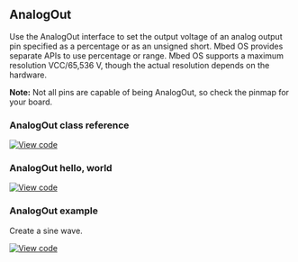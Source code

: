 ## AnalogOut

Use the AnalogOut interface to set the output voltage of an analog output pin specified as a percentage or as an unsigned short. Mbed OS provides separate APIs to use percentage or range. Mbed OS supports a maximum resolution VCC/65,536 V, though the actual resolution depends on the hardware.

<span class="notes">**Note:** Not all pins are capable of being AnalogOut, so check the pinmap for your board.</span>

### AnalogOut class reference

[![View code](https://www.mbed.com/embed/?type=library)](http://os-doc-builder.test.mbed.com/docs/development/mbed-os-api-doxy/classmbed_1_1_analog_out.html)

### AnalogOut hello, world

[![View code](https://www.mbed.com/embed/?url=https://os.mbed.com/teams/mbed_example/code/AnalogOut_HelloWorld/)](https://os.mbed.com/teams/mbed_example/code/AnalogOut_HelloWorld/file/a32148e02ecf/main.cpp)

### AnalogOut example

Create a sine wave.

[![View code](https://www.mbed.com/embed/?url=https://os.mbed.com/teams/mbed_example/code/AnalogOut_ex_1/)](https://os.mbed.com/teams/mbed_example/code/AnalogOut_ex_1/file/066510b55650/main.cpp)

